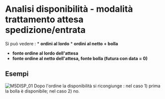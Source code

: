 # Analisi disponibilità - modalità trattamento attesa spedizione/entrata
Si può vedere : 
 \* **ordini al lordo**
 \* **ordini al netto + bolla**
 - **fonte ordine al lordo dell'attesa**
 - **fonte ordine al netto dell'attesa, fonte bolla (futura con data = 0)**

## Esempi
![M5DISP_01](https://doc.smeup.com/immagini/M5DISP_N2/M5DISP_01.png)
Dopo l'ordine la disponibilità si ricongiunge :  nel caso 1) prima la bolla è disponibile; nel caso 2) no.
